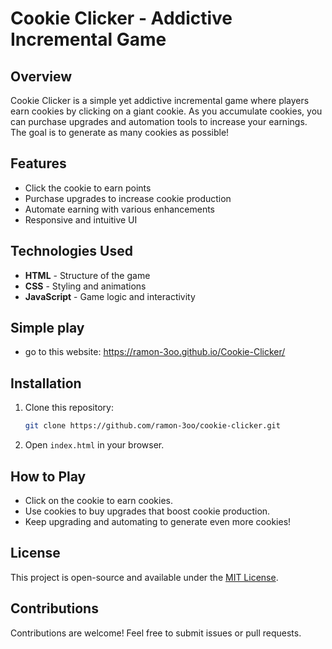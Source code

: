 # Cookie Clicker - Addictive Incremental Game

## Overview  
Cookie Clicker is a simple yet addictive incremental game where players earn cookies by clicking on a giant cookie. As you accumulate cookies, you can purchase upgrades and automation tools to increase your earnings. The goal is to generate as many cookies as possible!

## Features  
- Click the cookie to earn points  
- Purchase upgrades to increase cookie production  
- Automate earning with various enhancements  
- Responsive and intuitive UI  

## Technologies Used  
- **HTML** - Structure of the game  
- **CSS** - Styling and animations  
- **JavaScript** - Game logic and interactivity  

## Simple play
- go to this website: https://ramon-3oo.github.io/Cookie-Clicker/

## Installation  
1. Clone this repository:  
   ```sh
   git clone https://github.com/ramon-3oo/cookie-clicker.git
   ```
2. Open `index.html` in your browser.  

## How to Play  
- Click on the cookie to earn cookies.  
- Use cookies to buy upgrades that boost cookie production.  
- Keep upgrading and automating to generate even more cookies!

## License  
This project is open-source and available under the [MIT License](LICENSE).  

## Contributions  
Contributions are welcome! Feel free to submit issues or pull requests.  

